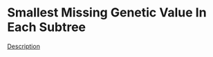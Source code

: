 Smallest Missing Genetic Value In Each Subtree
=====  
[Description](https://leetcode.com/problems/smallest-missing-genetic-value-in-each-subtree/)